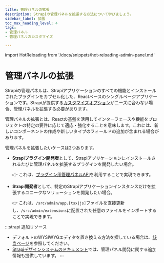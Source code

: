 ```yaml
---
title: 管理パネルの拡張
description: Strapiの管理パネルを拡張する方法について学びましょう。
sidebar_label: 拡張
toc_max_heading_level: 4
tags:
- 管理パネル
- 管理パネルのカスタマイズ

---
```


import HotReloading from '/docs/snippets/hot-reloading-admin-panel.md'

# 管理パネルの拡張

Strapiの管理パネルは、Strapiアプリケーションのすべての機能とインストールされたプラグインをカプセル化した、Reactベースのシングルページアプリケーションです。Strapiが提供する[カスタマイズオプション](/dev-docs/admin-panel-customization/options)がニーズに合わない場合、管理パネルを拡張する必要があります。

管理パネルの拡張とは、Reactの基盤を活用してインターフェースや機能をプロジェクトの特定の要件に応じて適応・強化することを意味します。これには、新しいコンポーネントの作成や新しいタイプのフィールドの追加が含まれる場合があります。

管理パネルを拡張したいケースは2つあります。

- **Strapiプラグイン開発者**として、Strapiアプリケーションにインストールされるたびに管理パネルを拡張するプラグインを開発したい場合。

  👉 これは、[プラグイン用管理パネルAPI](/dev-docs/plugins/admin-panel-api)を利用することで実現できます。

- **Strapi開発者**として、特定のStrapiアプリケーションインスタンスだけを拡張するユニークなソリューションを開発したい場合。

  👉 これは、`/src/admin/app.[tsx|js]`ファイルを直接更新し、`/src/admin/extensions`に配置された任意のファイルをインポートすることで実現できます。

:::strapi 追加リソース
* デフォルトのWYSIWYGエディタを置き換える方法を探している場合は、[該当ページ](/dev-docs/admin-panel-customization/wysiwyg-editor)を参照してください。
* [Strapiデザインシステムのドキュメント](https://design-system.strapi.io/?path=/docs/getting-started-welcome--docs)では、管理パネル開発に関する追加情報も提供しています。
:::

<HotReloading />